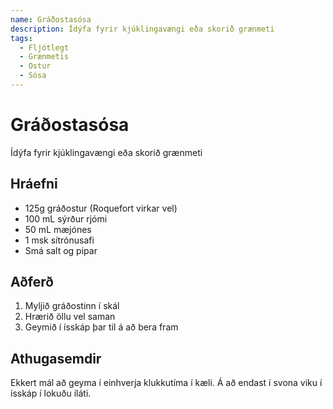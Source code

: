 ```yaml
---
name: Gráðostasósa
description: Ídýfa fyrir kjúklingavængi eða skorið grænmeti
tags:
  - Fljótlegt
  - Grænmetis
  - Ostur
  - Sósa
---
```


# Gráðostasósa

Ídýfa fyrir kjúklingavængi eða skorið grænmeti

## Hráefni

- 125g gráðostur (Roquefort virkar vel)
- 100 mL sýrður rjómi
- 50 mL mæjónes
- 1 msk sítrónusafi
- Smá salt og pipar

## Aðferð

1. Myljið gráðostinn í skál
2. Hrærið öllu vel saman
3. Geymið í ísskáp þar til á að bera fram

## Athugasemdir

Ekkert mál að geyma í einhverja klukkutíma í kæli. Á að endast í svona viku í ísskáp í lokuðu íláti.
